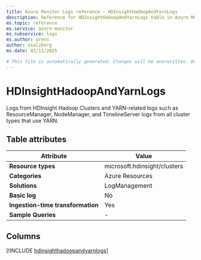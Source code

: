 ```yaml
---
title: Azure Monitor Logs reference - HDInsightHadoopAndYarnLogs
description: Reference for HDInsightHadoopAndYarnLogs table in Azure Monitor Logs.
ms.topic: reference
ms.service: azure-monitor
ms.subservice: logs
ms.author: orens
author: osalzberg
ms.date: 02/11/2025

# This file is automatically generated. Changes will be overwritten. Do not change this file directly.
---
```


# HDInsightHadoopAndYarnLogs

Logs from HDInsight Hadoop Clusters and YARN-related logs such as ResourceManager, NodeManager, and TimelineServer logs from all cluster types that use YARN.


## Table attributes

|Attribute|Value|
|---|---|
|**Resource types**|microsoft.hdinsight/clusters|
|**Categories**|Azure Resources|
|**Solutions**| LogManagement|
|**Basic log**|No|
|**Ingestion-time transformation**|Yes|
|**Sample Queries**|-|



## Columns
  
[!INCLUDE [hdinsighthadoopandyarnlogs](~/reusable-content/ce-skilling/azure/includes/azure-monitor/reference/tables/hdinsighthadoopandyarnlogs-include.md)]
